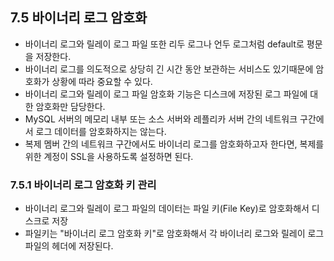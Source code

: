 ## 7.5 바이너리 로그 암호화

- 바이너리 로그와 릴레이 로그 파일 또한 리두 로그나 언두 로그처럼 default로 평문을 저장한다.
- 바이너리 로그를 의도적으로 상당히 긴 시간 동안 보관하는 서비스도 있기때문에 암호화가 상황에 따라 중요할 수 있다.
- 바이너리 로그와 릴레이 로그 파일 암호화 기능은 디스크에 저장된 로그 파일에 대한 암호화만 담당한다.
- MySQL 서버의 메모리 내부 또는 소스 서버와 레플리카 서버 간의 네트워크 구간에서 로그 데이터를 암호화하지는 않는다.
- 복제 멤버 간의 네트워크 구간에서도 바이너리 로그를 암호화하고자 한다면, 복제를 위한 계정이 SSL을 사용하도록 설정하면 된다.



### 7.5.1 바이너리 로그 암호화 키 관리

- 바이너리 로그와 릴레이 로그 파일의 데이터는 파일 키(File Key)로 암호화해서 디스크로 저장
- 파일키는 "바이너리 로그 암호화 키"로 암호화해서 각 바이너리 로그와 릴레이 로그 파일의 헤더에 저장된다.

